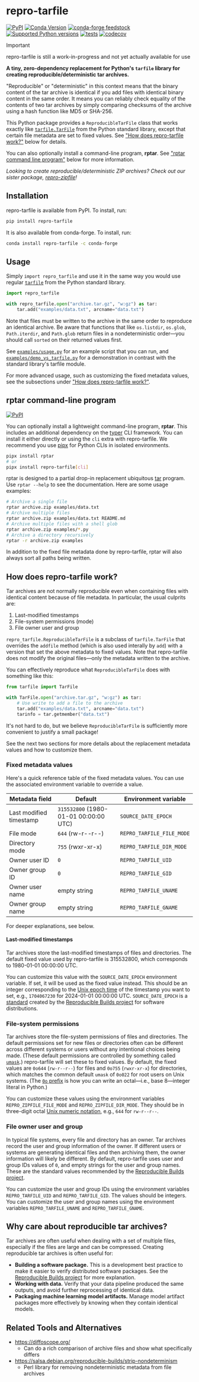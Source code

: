 # repro-tarfile

[![PyPI](https://img.shields.io/pypi/v/repro-tarfile.svg)](https://pypi.org/project/repro-tarfile/)
[![Conda Version](https://img.shields.io/conda/vn/conda-forge/repro-tarfile.svg)](https://anaconda.org/conda-forge/repro-tarfile)
[![conda-forge feedstock](https://img.shields.io/badge/conda--forge-feedstock-yellowgreen)](https://github.com/conda-forge/repro-tarfile-feedstock)
[![Supported Python versions](https://img.shields.io/pypi/pyversions/repro-tarfile)](https://pypi.org/project/repro-tarfile/)
[![tests](https://github.com/drivendataorg/repro-tarfile/actions/workflows/tests.yml/badge.svg?branch=main)](https://github.com/drivendataorg/repro-tarfile/actions/workflows/tests.yml?query=branch%3Amain)
[![codecov](https://codecov.io/gh/drivendataorg/repro-tarfile/branch/main/graph/badge.svg)](https://codecov.io/gh/drivendataorg/repro-tarfile)

> [!IMPORTANT]
> repro-tarfile is still a work-in-progress and not yet actually available for use

**A tiny, zero-dependency replacement for Python's `tarfile` library for creating reproducible/deterministic tar archives.**

"Reproducible" or "deterministic" in this context means that the binary content of the tar archive is identical if you add files with identical binary content in the same order. It means you can reliably check equality of the contents of two tar archives by simply comparing checksums of the archive using a hash function like MD5 or SHA-256.

This Python package provides a `ReproducibleTarFile` class that works exactly like [`tarfile.TarFile`](https://docs.python.org/3/library/tarfile.html#tarfile-objects) from the Python standard library, except that certain file metadata are set to fixed values. See ["How does repro-tarfile work?"](#how-does-repro-tarfile-work) below for details.

You can also optionally install a command-line program, **rptar**. See ["rptar command line program"](#rptar-command-line-program) below for more information.

_Looking to create reproducible/deterministic ZIP archives? Check out our sister package, [repro-zipfile](https://github.com/drivendataorg/repro-zipfile)!_

## Installation

repro-tarfile is available from PyPI. To install, run:

```bash
pip install repro-tarfile
```

It is also available from conda-forge. To install, run:

```bash
conda install repro-tarfile -c conda-forge
```

## Usage

Simply `import repro_tarfile` and use it in the same way you would use regular [`tarfile`](https://docs.python.org/3/library/tarfile.html) from the Python standard library.

```python
import repro_tarfile

with repro_tarfile.open("archive.tar.gz", "w:gz") as tar:
    tar.add("examples/data.txt", arcname="data.txt")
```

Note that files must be written to the archive in the same order to reproduce an identical archive. Be aware that functions that like `os.listdir`, `os.glob`, `Path.iterdir`, and `Path.glob` return files in a nondeterministic order—you should call `sorted` on their returned values first.

See [`examples/usage.py`](./examples/usage.py) for an example script that you can run, and [`examples/demo_vs_tarfile.py`](./examples/demo_vs_tarfile.py) for a demonstration in contrast with the standard library's tarfile module.

For more advanced usage, such as customizing the fixed metadata values, see the subsections under ["How does repro-tarfile work?"](#how-does-repro-tarfile-work).

## rptar command-line program

[![PyPI](https://img.shields.io/pypi/v/rptar.svg)](https://pypi.org/project/rptar/)

You can optionally install a lightweight command-line program, **rptar**. This includes an additional dependency on the [typer](https://typer.tiangolo.com/) CLI framework. You can install it either directly or using the `cli` extra with repro-tarfile. We recommend you use [pipx](https://github.com/pypa/pipx) for Python CLIs in isolated environments.

```bash
pipx install rptar
# or
pipx install repro-tarfile[cli]
```

rptar is designed to a partial drop-in replacement ubiquitous [tar](https://linux.die.net/man/1/tar) program. Use `rptar --help` to see the documentation. Here are some usage examples:

```bash
# Archive a single file
rptar archive.zip examples/data.txt
# Archive multiple files
rptar archive.zip examples/data.txt README.md
# Archive multiple files with a shell glob
rptar archive.zip examples/*.py
# Archive a directory recursively
rptar -r archive.zip examples
```

In addition to the fixed file metadata done by repro-tarfile, rptar will also always sort all paths being written.

## How does repro-tarfile work?

Tar archives are not normally reproducible even when containing files with identical content because of file metadata. In particular, the usual culprits are:

1. Last-modified timestamps
2. File-system permissions (mode)
3. File owner user and group

`repro_tarfile.ReproducibleTarFile` is a subclass of `tarfile.TarFile` that overrides the `addfile` method (which is also used interally by `add`) with a version that set the above metadata to fixed values. Note that repro-tarfile does not modify the original files—only the metadata written to the archive.

You can effectively reproduce what `ReproducibleTarFile` does with something like this:

```python
from tarfile import TarFile

with TarFile.open("archive.tar.gz", "w:gz") as tar:
    # Use write to add a file to the archive
    tar.add("examples/data.txt", arcname="data.txt")
    tarinfo = tar.getmember("data.txt")

```

It's not hard to do, but we believe `ReproducibleTarFile` is sufficiently more convenient to justify a small package!

See the next two sections for more details about the replacement metadata values and how to customize them.

### Fixed metadata values

Here's a quick reference table of the fixed metadata values. You can use the associated environment variable to override a value.

| Metadata field          | Default                               | Environment variable      |
|-------------------------|---------------------------------------|---------------------------|
| Last modified timestamp | `315532800` (1980-01-01 00:00:00 UTC) | `SOURCE_DATE_EPOCH`       |
| File mode               | `644` (rw-r--r--)                     | `REPRO_TARFILE_FILE_MODE` |
| Directory mode          | `755` (rwxr-xr-x)                     | `REPRO_TARFILE_DIR_MODE`  |
| Owner user ID           | `0`                                   | `REPRO_TARFILE_UID`       |
| Owner group ID          | `0`                                   | `REPRO_TARFILE_GID`       |
| Owner user name         | empty string                          | `REPRO_TARFILE_UNAME`     |
| Owner group name        | empty string                          | `REPRO_TARFILE_GNAME`     |

For deeper explanations, see below.

#### Last-modified timestamps

Tar archives store the last-modified timestamps of files and directories. The default fixed value used by repro-tarfile is 315532800, which corresponds to 1980-01-01 00:00:00 UTC.

You can customize this value with the `SOURCE_DATE_EPOCH` environment variable. If set, it will be used as the fixed value instead. This should be an integer corresponding to the [Unix epoch time](https://en.wikipedia.org/wiki/Unix_time) of the timestamp you want to set, e.g., `1704067230` for 2024-01-01 00:00:00 UTC. `SOURCE_DATE_EPOCH` is a [standard](https://reproducible-builds.org/docs/source-date-epoch/) created by the [Reproducible Builds project](https://reproducible-builds.org/) for software distributions.

### File-system permissions

Tar archives store the file-system permissions of files and directories. The default permissions set for new files or directories often can be different across different systems or users without any intentional choices being made. (These default permissions are controlled by something called [`umask`](https://en.wikipedia.org/wiki/Umask).) repro-tarfile will set these to fixed values. By default, the fixed values are `0o644` (`rw-r--r--`) for files and `0o755` (`rwxr-xr-x`) for directories, which matches the common default `umask` of `0o022` for root users on Unix systems. (The [`0o` prefix](https://docs.python.org/3/reference/lexical_analysis.html#integers) is how you can write an octal—i.e., base 8—integer literal in Python.)

You can customize these values using the environment variables `REPRO_ZIPFILE_FILE_MODE` and `REPRO_ZIPFILE_DIR_MODE`. They should be in three-digit octal [Unix numeric notation](https://en.wikipedia.org/wiki/File-system_permissions#Numeric_notation), e.g., `644` for `rw-r--r--`.

### File owner user and group

In typical file systems, every file and directory has an owner. Tar archives record the user and group information of the owner. If different users or systems are generating identical files and then archiving them, the owner information will likely be different. By default, repro-tarfile uses user and group IDs values of `0`, and empty strings for the user and group names. These are the standard values recommended by the [Reproducible Builds project](https://reproducible-builds.org/docs/archives/#users-groups-and-numeric-ids).

You can customize the user and group IDs using the environment variables `REPRO_TARFILE_UID` and `REPRO_TARFILE_GID`. The values should be integers. You can customize the user and group names using the environment variables `REPRO_TARFILE_UNAME` and `REPRO_TARFILE_GNAME`.

## Why care about reproducible tar archives?

Tar archives are often useful when dealing with a set of multiple files, especially if the files are large and can be compressed. Creating reproducible tar archives is often useful for:

- **Building a software package.** This is a development best practice to make it easier to verify distributed software packages. See the [Reproducible Builds project](https://reproducible-builds.org/) for more explanation.
- **Working with data.** Verify that your data pipeline produced the same outputs, and avoid further reprocessing of identical data.
- **Packaging machine learning model artifacts.** Manage model artifact packages more effectively by knowing when they contain identical models.

## Related Tools and Alternatives

- https://diffoscope.org/
    - Can do a rich comparison of archive files and show what specifically differs
- https://salsa.debian.org/reproducible-builds/strip-nondeterminism
    - Perl library for removing nondeterministic metadata from file archives
